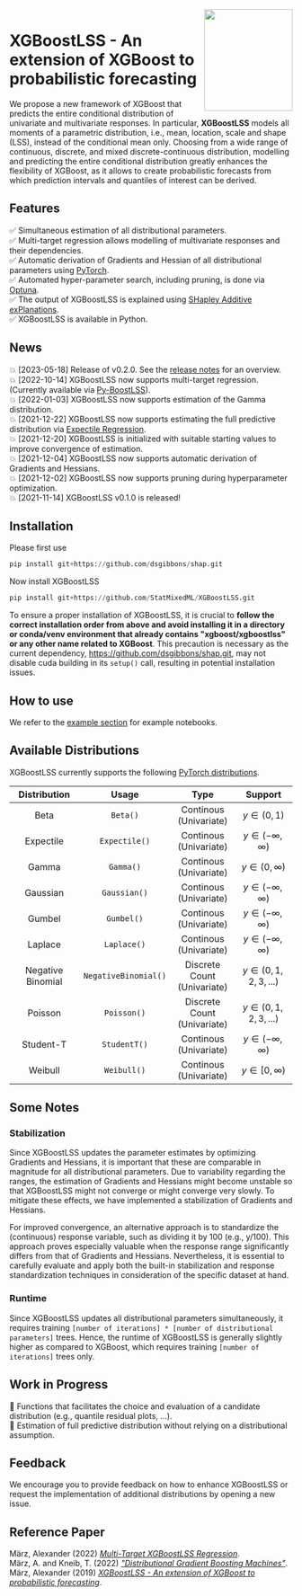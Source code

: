 <img align="right" width="156.5223" height="181.3" src="../master/figures/XGBoostLSS_inv.png">

# XGBoostLSS - An extension of XGBoost to probabilistic forecasting
We propose a new framework of XGBoost that predicts the entire conditional distribution of univariate and multivariate responses. In particular, **XGBoostLSS** models all moments of a parametric distribution, i.e., mean, location, scale and shape (LSS), instead of the conditional mean only. Choosing from a wide range of continuous, discrete, and mixed discrete-continuous distribution, modelling and predicting the entire conditional distribution greatly enhances the flexibility of XGBoost, as it allows to create probabilistic forecasts from which prediction intervals and quantiles of interest can be derived.

## Features
:white_check_mark: Simultaneous estimation of all distributional parameters. <br/>
:white_check_mark: Multi-target regression allows modelling of multivariate responses and their dependencies. <br/>
:white_check_mark: Automatic derivation of Gradients and Hessian of all distributional parameters using [PyTorch](https://pytorch.org/docs/stable/autograd.html). <br/>
:white_check_mark: Automated hyper-parameter search, including pruning, is done via [Optuna](https://optuna.org/). <br/>
:white_check_mark: The output of XGBoostLSS is explained using [SHapley Additive exPlanations](https://github.com/slundberg/shap). <br/>
:white_check_mark: XGBoostLSS is available in Python. <br/>

## News
:boom: [2023-05-18] Release of v0.2.0. See the [release notes](https://github.com/StatMixedML/XGBoostLSS/releases) for an overview. <br/>
:boom: [2022-10-14] XGBoostLSS now supports multi-target regression. (Currently available via [Py-BoostLSS](https://github.com/StatMixedML/Py-BoostLSS)). <br/>
:boom: [2022-01-03] XGBoostLSS now supports estimation of the Gamma distribution. <br/>
:boom: [2021-12-22] XGBoostLSS now supports estimating the full predictive distribution via [Expectile Regression](https://epub.ub.uni-muenchen.de/31542/1/1471082x14561155.pdf). <br/>
:boom: [2021-12-20] XGBoostLSS is initialized with suitable starting values to improve convergence of estimation. <br/>
:boom: [2021-12-04] XGBoostLSS now supports automatic derivation of Gradients and Hessians. <br/>
:boom: [2021-12-02] XGBoostLSS now supports pruning during hyperparameter optimization. <br/>
:boom: [2021-11-14] XGBoostLSS v0.1.0 is released!

## Installation
Please first use 

```python
pip install git+https://github.com/dsgibbons/shap.git
```
Now install XGBoostLSS 
```python
pip install git+https://github.com/StatMixedML/XGBoostLSS.git
```
To ensure a proper installation of XGBoostLSS, it is crucial to **follow the correct installation order from above and avoid installing it in a directory or conda/venv environment that already contains "xgboost/xgboostlss" or any other name related to XGBoost**. This precaution is necessary as the current dependency, https://github.com/dsgibbons/shap.git, may not disable cuda building in its `setup()` call, resulting in potential installation issues.

## How to use
We refer to the [example section](https://github.com/StatMixedML/XGBoostLSS/tree/master/examples) for example notebooks.

## Available Distributions
XGBoostLSS currently supports the following [PyTorch distributions](https://pytorch.org/docs/stable/distributions.html).

| Distribution                              |  Usage                    |Type                                    | Support                   
| :---------------------------------------: |:------------------------: |:-------------------------------------: | :-----------------------------: | 
| Beta                                      | `Beta()`                  | Continous <br /> (Univariate)          | $y \in (0, 1)$                  | 
| Expectile                                 | `Expectile()`             | Continous <br /> (Univariate)          | $y \in (-\infty,\infty)$        |
| Gamma                                     | `Gamma()`                 | Continous <br /> (Univariate)          | $y \in (0, \infty)$             | 
| Gaussian                                  | `Gaussian()`              | Continous <br /> (Univariate)          | $y \in (-\infty,\infty)$        | 
| Gumbel                                    | `Gumbel()`                | Continous <br /> (Univariate)          | $y \in (-\infty,\infty)$        | 
| Laplace                                   | `Laplace()`               | Continous <br /> (Univariate)          | $y \in (-\infty,\infty)$        | 
| Negative Binomial                         | `NegativeBinomial()`      | Discrete Count <br /> (Univariate)     | $y \in (0, 1, 2, 3, ...)$       | 
| Poisson                                   | `Poisson()`               | Discrete Count <br /> (Univariate)     | $y \in (0, 1, 2, 3, ...)$       | 
| Student-T                                 | `StudentT()`              | Continous <br /> (Univariate)          | $y \in (-\infty,\infty)$        | 
| Weibull                                   | `Weibull()`               | Continous <br /> (Univariate)          | $y \in [0, \infty)$             | 

## Some Notes
### Stabilization
Since XGBoostLSS updates the parameter estimates by optimizing Gradients and Hessians, it is important that these are comparable in magnitude for all distributional parameters. Due to variability regarding the ranges, the estimation of Gradients and Hessians might become unstable so that XGBoostLSS might not converge or might converge very slowly. To mitigate these effects, we have implemented a stabilization of Gradients and Hessians. 

For improved convergence, an alternative approach is to standardize the (continuous) response variable, such as dividing it by 100 (e.g., y/100). This approach proves especially valuable when the response range significantly differs from that of Gradients and Hessians. Nevertheless, it is essential to carefully evaluate and apply both the built-in stabilization and response standardization techniques in consideration of the specific dataset at hand.

### Runtime
Since XGBoostLSS updates all distributional parameters simultaneously, it requires training ```[number of iterations] * [number of distributional parameters]``` trees. Hence, the runtime of XGBoostLSS is generally slightly higher as compared to XGBoost, which requires training ```[number of iterations]``` trees only. 

## Work in Progress
:construction: Functions that facilitates the choice and evaluation of a candidate distribution (e.g., quantile residual plots, ...). <br/>
:construction: Estimation of full predictive distribution without relying on a distributional assumption.  <br/>

## Feedback
We encourage you to provide feedback on how to enhance XGBoostLSS or request the implementation of additional distributions by opening a new issue.

## Reference Paper

März, Alexander (2022) [*Multi-Target XGBoostLSS Regression*](https://arxiv.org/abs/2210.06831). <br/>
März, A. and Kneib, T. (2022) [*"Distributional Gradient Boosting Machines"*](https://arxiv.org/abs/2204.00778). <br/>
März, Alexander (2019) [*XGBoostLSS - An extension of XGBoost to probabilistic forecasting*](https://arxiv.org/abs/1907.03178). 


<!---
[![Arxiv link](https://img.shields.io/badge/arXiv-Multi%20Target%20XGBoostLSS%20Regression-color=brightgreen)](https://arxiv.org/abs/2210.06831) <br/>
[![Arxiv link](https://img.shields.io/badge/arXiv-Distributional%20Gradient%20Boosting%20Machines-color=brightgreen)](https://arxiv.org/abs/2204.00778) <br/>
[![Arxiv link](https://img.shields.io/badge/arXiv-XGBoostLSS%3A%20An%20extension%20of%20XGBoost%20to%20probabilistic%20forecasting-color=brightgreen)](https://arxiv.org/abs/1907.03178) <br/>
--->

<!---
März, Alexander (2022) [*Multi-Target XGBoostLSS Regression*](https://arxiv.org/abs/2210.06831). <br/>
März, A. and Kneib, T. (2022) [*Distributional Gradient Boosting Machines*](https://arxiv.org/abs/2204.00778). <br/>
März, Alexander (2019) [*XGBoostLSS - An extension of XGBoost to probabilistic forecasting*](https://arxiv.org/abs/1907.03178). 
--->
